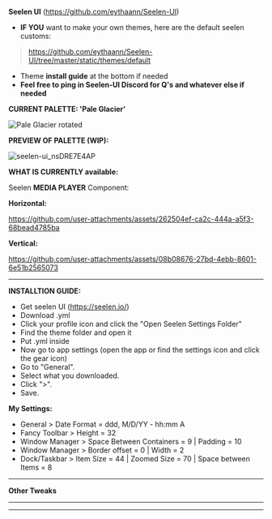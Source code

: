 **Seelen UI** (https://github.com/eythaann/Seelen-UI)

- **IF YOU** want to make your own themes, here are the default seelen customs:
> https://github.com/eythaann/Seelen-UI/tree/master/static/themes/default

- Theme **install guide** at the bottom if needed
- **Feel free to ping in Seelen-UI Discord for Q's and whatever else if needed**

**CURRENT PALETTE: 'Pale Glacier'**

![Pale Glacier rotated](https://github.com/user-attachments/assets/2f29d24c-2c06-4e14-ab1e-46a809871f3d)

**PREVIEW OF PALETTE (WIP):**

![seelen-ui_nsDRE7E4AP](https://github.com/user-attachments/assets/649b9c89-8e58-4e05-b863-70a1f0944254)

**WHAT IS CURRENTLY available:**

Seelen **MEDIA PLAYER** Component:

**Horizontal:**

https://github.com/user-attachments/assets/262504ef-ca2c-444a-a5f3-68bead4785ba

**Vertical:**

https://github.com/user-attachments/assets/08b08676-27bd-4ebb-8601-6e51b2565073


---

**INSTALLTION GUIDE:**
- Get seelen UI (https://seelen.io/)
- Download .yml
- Click your profile icon and click the "Open Seelen Settings Folder"
- Find the theme folder and open it
- Put .yml inside
- Now go to app settings (open the app or find the settings icon and click the gear icon)
- Go to "General".
- Select what you downloaded.
- Click ">".
- Save.

**My Settings:**
- General > Date Format = ddd, M/D/YY - hh:mm A
- Fancy Toolbar > Height = 32
- Window Manager > Space Between Containers = 9 | Padding = 10
- Window Manager > Border offset = 0 | Width = 2
- Dock/Taskbar > Item Size = 44 | Zoomed Size = 70 | Space between Items = 8



-----------------------------------------------------------

**Other Tweaks**

-----------------------------------------------------------


-----------------------------------------------------------
